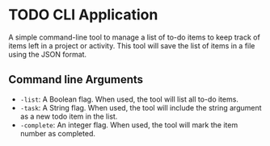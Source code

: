 # TODO CLI Application

A simple command-line tool to manage a list of to-do items to keep track of items left in a project or activity. This tool will save the list of items in a file using the JSON format.

## Command line Arguments

- `-list`: A Boolean flag. When used, the tool will list all to-do items.
- `-task`: A String flag. When used, the tool will include the string argument as a new todo item in the list.
- `-complete`: An integer flag. When used, the tool will mark the item number as completed.
